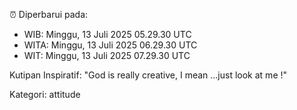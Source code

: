 ⏰ Diperbarui pada:
- WIB: Minggu, 13 Juli 2025 05.29.30 UTC
- WITA: Minggu, 13 Juli 2025 06.29.30 UTC
- WIT: Minggu, 13 Juli 2025 07.29.30 UTC

Kutipan Inspiratif:
"God is really creative, I mean ...just look at me !"


Kategori: attitude

